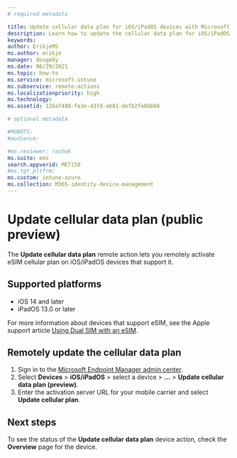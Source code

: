 ```yaml
---
# required metadata

title: Update cellular data plan for iOS/iPadOS devices with Microsoft Intune - Azure | Microsoft Docs
description: Learn how to update the cellular data plan for iOS/iPadOS devices that support eSIM.
keywords:
author: ErikjeMS
ms.author: erikje
manager: dougeby
ms.date: 06/29/2021
ms.topic: how-to
ms.service: microsoft-intune
ms.subservice: remote-actions
ms.localizationpriority: high
ms.technology:
ms.assetid: 126a7489-fe3e-43fd-a681-defb2fe0bb66

# optional metadata

#ROBOTS:
#audience:

#ms.reviewer: rashok
ms.suite: ems
search.appverid: MET150
#ms.tgt_pltfrm:
ms.custom: intune-azure
ms.collection: M365-identity-device-management
---
```


# Update cellular data plan (public preview)

The **Update cellular data plan** remote action lets you remotely activate eSIM cellular plan on iOS/iPadOS devices that support it.

## Supported platforms

- iOS 14 and later
- iPadOS 13.0 or later

For more information about devices that support eSIM, see the Apple support article [Using Dual SIM with an eSIM](https://support.apple.com/en-us/HT209044).

## Remotely update the cellular data plan

1. Sign in to the [Microsoft Endpoint Manager admin center](https://go.microsoft.com/fwlink/?linkid=2109431).
2. Select **Devices** > **iOS/iPadOS** > select a device > **...** > **Update cellular data plan (preview)**.
3. Enter the activation server URL for your mobile carrier and select **Update cellular plan**.

## Next steps

To see the status of the **Update cellular data plan** device action, check the **Overview** page for the device.

